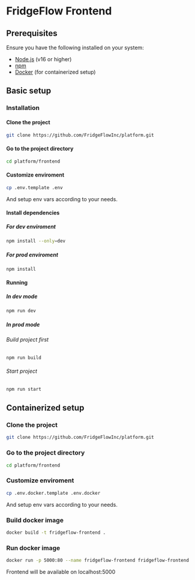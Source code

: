 # FridgeFlow Frontend

## Prerequisites

Ensure you have the following installed on your system:

- [Node.js](https://nodejs.org/) (v16 or higher)
- [npm](https://www.npmjs.com/)
- [Docker](https://www.docker.com/) (for containerized setup)

## Basic setup

### Installation

#### Clone the project

```bash
git clone https://github.com/FridgeFlowInc/platform.git
```

#### Go to the project directory

```bash
cd platform/frontend
```

#### Customize enviroment

```bash
cp .env.template .env
```

And setup env vars according to your needs.

#### Install dependencies

##### For dev enviroment

```bash
npm install --only=dev
```

##### For prod enviroment

```bash
npm install
```

#### Running

##### In dev mode

```bash
npm run dev
```

##### In prod mode

###### Build project first

```bash
npm run build
```

###### Start project

```bash
npm run start
```

## Containerized setup

### Clone the project

```bash
git clone https://github.com/FridgeFlowInc/platform.git
```

### Go to the project directory

```bash
cd platform/frontend
```

### Customize enviroment

```bash
cp .env.docker.template .env.docker
```

And setup env vars according to your needs.

### Build docker image

```bash
docker build -t fridgeflow-frontend .
```

### Run docker image

```bash
docker run -p 5000:80 --name fridgeflow-frontend fridgeflow-frontend
```

Frontend will be available on localhost:5000

